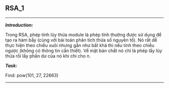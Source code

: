 
## RSA_1
---

**_Introduction:_**

Trong RSA, phép tính lũy thừa module là phép tính thường được sử dụng để tạo ra hàm bẫy (cùng với bài toán phân tích thừa số nguyên tố). Nó rất dễ thực hiện theo chiều xuôi nhưng gần như bất khả thi nếu tính theo chiều ngược (không có thông tin cần thiết).
Về mặt bản chất nó chỉ là phép lấy lũy thừa rồi lấy phần dư của nó khi chi cho n.

**_Task:_**

Find: pow(101, 27, 22663)

---

